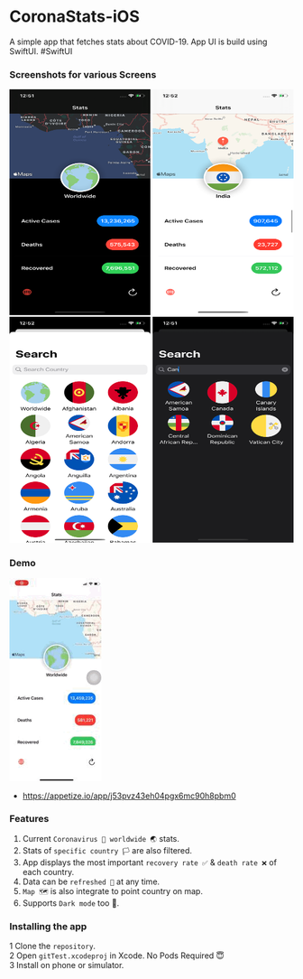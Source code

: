 # CoronaStats-iOS
A simple app that fetches stats about COVID-19. App UI is build using SwiftUI. #SwiftUI

### Screenshots for various Screens

<p float="left">
  <img src="https://github.com/djmunish/CoronaStats-iOS/blob/master/Preview/1.PNG" width="250" height="400" />
<img src="https://github.com/djmunish/CoronaStats-iOS/blob/master/Preview/2.PNG" width="250" height="400" />
<img src="https://github.com/djmunish/CoronaStats-iOS/blob/master/Preview/3.PNG" width="250" height="400" />
<img src="https://github.com/djmunish/CoronaStats-iOS/blob/master/Preview/4.PNG" width="250" height="400" />
</p>

### Demo

![Alt text](https://github.com/djmunish/CoronaStats-iOS/blob/master/Preview/demo.gif)

- https://appetize.io/app/j53pvz43eh04pgx6mc90h8pbm0

### Features
1) Current ```Coronavirus 🦠 worldwide 🌏``` stats.
2) Stats of ```specific country 🏳️``` are also filtered. 
3) App displays the most important ```recovery rate ✅``` & ```death rate ❌``` of each country.
4) Data can be ```refreshed 🔄``` at any time.
5) ```Map 🗺``` is also integrate to point country on map.
6) Supports ```Dark mode``` too 🌙.


### Installing the app
1 Clone the ```repository```. </br>
2 Open ```gitTest.xcodeproj``` in Xcode. No Pods Required 😇</br>
3 Install on phone or simulator.</br>
